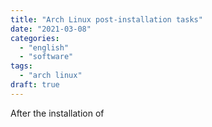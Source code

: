 ```yaml
---
title: "Arch Linux post-installation tasks"
date: "2021-03-08"
categories: 
  - "english"
  - "software"
tags:
  - "arch linux"
draft: true
---
```



After the installation of 